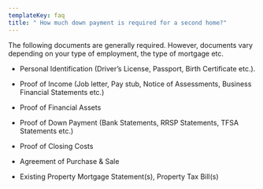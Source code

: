 ```yaml
---
templateKey: faq
title: " How much down payment is required for a second home?"
---
```

The following documents are generally required. However, documents vary depending on your type of employment, the type of mortgage etc.

* Personal Identification (Driver’s License, Passport, Birth Certificate etc.). 

* Proof of Income (Job letter, Pay stub, Notice of Assessments, Business Financial Statements etc.)

* Proof of Financial Assets

* Proof of Down Payment (Bank Statements, RRSP Statements, TFSA Statements etc.)

* Proof of Closing Costs

* Agreement of Purchase &amp; Sale

* Existing Property Mortgage Statement(s), Property Tax Bill(s)
